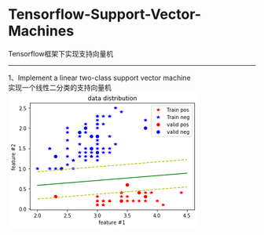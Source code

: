 # Tensorflow-Support-Vector-Machines
Tensorflow框架下实现支持向量机 
****
1、Implement a linear two-class support vector machine  
  实现一个线性二分类的支持向量机    
![linear svm ](https://github.com/anbo1024/Tensorflow-Support-Vector-Machines/blob/master/img/1.png)
